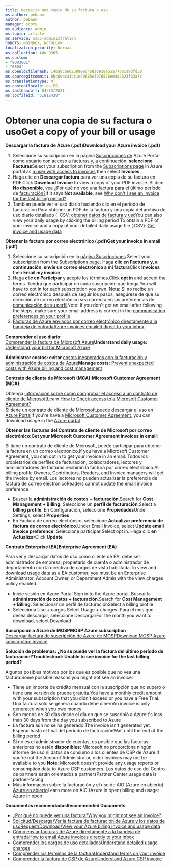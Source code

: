 ```yaml
---
title: Necesita una copia de su factura o uso
ms.author: pebaum
author: pebaum
manager: scotv
ms.audience: Admin
ms.topic: article
ms.service: o365-administration
ROBOTS: NOINDEX, NOFOLLOW
localization_priority: Normal
ms.collection: Adm_O365
ms.custom:
- "9003801"
- "6804"
ms.openlocfilehash: 14ba8cb6825090ec458ad919a55a77b01d9dfd38
ms.sourcegitcommit: 8bc60ec34bc1e40685e3976576e04a2623f63a7c
ms.translationtype: MT
ms.contentlocale: es-ES
ms.lasthandoff: 04/15/2021
ms.locfileid: "51812438"
---
```

# <a name="get-a-copy-of-your-bill-or-usage"></a><span data-ttu-id="f7314-102">Obtener una copia de su factura o uso</span><span class="sxs-lookup"><span data-stu-id="f7314-102">Get a copy of your bill or usage</span></span>

<span data-ttu-id="f7314-103">**Descargar la factura de Azure (.pdf)**</span><span class="sxs-lookup"><span data-stu-id="f7314-103">**Download your Azure invoice (.pdf)**</span></span>

1. <span data-ttu-id="f7314-104">Seleccione su suscripción en la página [Suscripciones de](https://portal.azure.com/#blade/Microsoft_Azure_Billing/SubscriptionsBlade) Azure Portal como usuario con acceso [a facturas](https://docs.microsoft.com/azure/cost-management-billing/manage/manage-billing-access?WT.mc_id=Portal-Microsoft_Azure_Support) y, a continuación, **seleccione Facturas**</span><span class="sxs-lookup"><span data-stu-id="f7314-104">Select your subscription from the [Subscriptions page](https://portal.azure.com/#blade/Microsoft_Azure_Billing/SubscriptionsBlade) in Azure portal as [a user with access to invoices](https://docs.microsoft.com/azure/cost-management-billing/manage/manage-billing-access?WT.mc_id=Portal-Microsoft_Azure_Support) then select **Invoices**</span></span>
2. <span data-ttu-id="f7314-105">Haga clic en **Descargar factura** para ver una copia de su factura en PDF.</span><span class="sxs-lookup"><span data-stu-id="f7314-105">Click **Download Invoice** to view a copy of your PDF invoice.</span></span> <span data-ttu-id="f7314-106">Si dice **No disponible**, vea ¿Por qué no veo una factura para el último período de [facturación?](https://docs.microsoft.com/azure/cost-management-billing/manage/download-azure-invoice-daily-usage-date?WT.mc_id=Portal-Microsoft_Azure_Support#noinvoice)</span><span class="sxs-lookup"><span data-stu-id="f7314-106">If it says **Not available**, see [Why don't I see an invoice for the last billing period?](https://docs.microsoft.com/azure/cost-management-billing/manage/download-azure-invoice-daily-usage-date?WT.mc_id=Portal-Microsoft_Azure_Support#noinvoice)</span></span>
3. <span data-ttu-id="f7314-107">También puede ver el uso diario haciendo clic en el período de facturación Para obtener un PDF de la factura y una copia del archivo de uso diario detallado (. CSV: [obtener datos de factura y uso](https://docs.microsoft.com/azure/cost-management-billing/manage/download-azure-invoice-daily-usage-date?WT.mc_id=Portal-Microsoft_Azure_Support)</span><span class="sxs-lookup"><span data-stu-id="f7314-107">You can also view your daily usage by clicking the billing period To obtain a PDF of your invoice and a copy of your detailed daily usage file (.CSV): [Get invoice and usage data](https://docs.microsoft.com/azure/cost-management-billing/manage/download-azure-invoice-daily-usage-date?WT.mc_id=Portal-Microsoft_Azure_Support)</span></span>

<span data-ttu-id="f7314-108">**Obtener la factura por correo electrónico (.pdf)**</span><span class="sxs-lookup"><span data-stu-id="f7314-108">**Get your invoice in email (.pdf)**</span></span>

1. <span data-ttu-id="f7314-109">Seleccione su suscripción en la [página Suscripciones](https://ms.portal.azure.com/#blade/Microsoft_Azure_Billing/SubscriptionsBlade).</span><span class="sxs-lookup"><span data-stu-id="f7314-109">Select your subscription from the [Subscriptions page](https://ms.portal.azure.com/#blade/Microsoft_Azure_Billing/SubscriptionsBlade).</span></span> <span data-ttu-id="f7314-110">Haga **clic en Facturas** **y, a continuación, envíe un correo electrónico a mi factura**</span><span class="sxs-lookup"><span data-stu-id="f7314-110">Click **Invoices** then **Email my invoice**</span></span>
2. <span data-ttu-id="f7314-111">Haga **clic en Participar** y acepte los términos.</span><span class="sxs-lookup"><span data-stu-id="f7314-111">Click **opt in** and accept the terms.</span></span> <span data-ttu-id="f7314-112">Tendrá que participar en cada suscripción que tenga.</span><span class="sxs-lookup"><span data-stu-id="f7314-112">You will have to opt in for each subscription you own.</span></span> <span data-ttu-id="f7314-113">Nota: Si no recibe un correo electrónico después de seguir los pasos, asegúrese de que su dirección de correo electrónico sea correcta en las preferencias de [comunicación de su perfil](https://account.windowsazure.com/profile)</span><span class="sxs-lookup"><span data-stu-id="f7314-113">Note: If you don't get an email after following the steps, make sure your email address is correct in the [communication preferences on your profile](https://account.windowsazure.com/profile)</span></span>
3. [<span data-ttu-id="f7314-114">Facturas de Azure enviados por correo electrónico directamente a la bandeja de entrada</span><span class="sxs-lookup"><span data-stu-id="f7314-114">Azure invoices emailed direct to your inbox</span></span>](https://azure.microsoft.com/blog/azure-email-invoices/)

<span data-ttu-id="f7314-115">**Comprender el uso diario:**  
 [Comprender la factura de Microsoft Azure](https://docs.microsoft.com/azure/cost-management-billing/understand/review-individual-bill?WT.mc_id=Portal-Microsoft_Azure_Support)</span><span class="sxs-lookup"><span data-stu-id="f7314-115">**Understand daily usage:** 
[Understand your bill for Microsoft Azure](https://docs.microsoft.com/azure/cost-management-billing/understand/review-individual-bill?WT.mc_id=Portal-Microsoft_Azure_Support)</span></span>  

<span data-ttu-id="f7314-116">**Administrar costos: evitar** [costos inesperados con la facturación y administración de costos de Azure](https://docs.microsoft.com/azure/cost-management-billing/manage/getting-started?WT.mc_id=Portal-Microsoft_Azure_Support)</span><span class="sxs-lookup"><span data-stu-id="f7314-116">**Manage costs:** [Prevent unexpected costs with Azure billing and cost management](https://docs.microsoft.com/azure/cost-management-billing/manage/getting-started?WT.mc_id=Portal-Microsoft_Azure_Support)</span></span>  

<span data-ttu-id="f7314-117">**Contrato de cliente de Microsoft (MCA):**</span><span class="sxs-lookup"><span data-stu-id="f7314-117">**Microsoft Customer Agreement (MCA)**:</span></span>

<span data-ttu-id="f7314-118">Obtenga  [información sobre cómo comprobar el acceso a un contrato de cliente de Microsoft](https://docs.microsoft.com/azure/cost-management-billing/manage/download-azure-invoice-daily-usage-date?WT.mc_id=Portal-Microsoft_Azure_Support#check-access-to-a-microsoft-customer-agreement)</span><span class="sxs-lookup"><span data-stu-id="f7314-118">Learn  [How to Check access to a Microsoft Customer Agreement?](https://docs.microsoft.com/azure/cost-management-billing/manage/download-azure-invoice-daily-usage-date?WT.mc_id=Portal-Microsoft_Azure_Support#check-access-to-a-microsoft-customer-agreement)</span></span>  
<span data-ttu-id="f7314-119">Si tiene un contrato de [cliente de Microsoft,](https://docs.microsoft.com/azure/cost-management-billing/manage/download-azure-invoice-daily-usage-date?WT.mc_id=Portal-Microsoft_Azure_Support#check-access-to-a-microsoft-customer-agreement)puede descargar el uso en [Azure Portal](https://portal.azure.com/)</span><span class="sxs-lookup"><span data-stu-id="f7314-119">If you're have a [Microsoft Customer Agreement](https://docs.microsoft.com/azure/cost-management-billing/manage/download-azure-invoice-daily-usage-date?WT.mc_id=Portal-Microsoft_Azure_Support#check-access-to-a-microsoft-customer-agreement), you can download usage in the [Azure portal](https://portal.azure.com/)</span></span>

<span data-ttu-id="f7314-120">**Obtener las facturas del Contrato de cliente de Microsoft por correo electrónico:**</span><span class="sxs-lookup"><span data-stu-id="f7314-120">**Get your Microsoft Customer Agreement invoices in email**:</span></span>

<span data-ttu-id="f7314-121">Si tiene un contrato de cliente de Microsoft, puede participar para obtener la factura en un correo electrónico.</span><span class="sxs-lookup"><span data-stu-id="f7314-121">If you have a Microsoft Customer Agreement, you can opt in to get your invoice in an email.</span></span> <span data-ttu-id="f7314-122">Todos los propietarios de perfiles de facturación, colaboradores, lectores y administradores de facturas recibirán la factura por correo electrónico.</span><span class="sxs-lookup"><span data-stu-id="f7314-122">All billing profile Owners, Contributors, Readers, and Invoice managers will get the invoice by email.</span></span> <span data-ttu-id="f7314-123">Los lectores no pueden actualizar la preferencia de factura de correo electrónico</span><span class="sxs-lookup"><span data-stu-id="f7314-123">Readers cannot update the email invoice preference</span></span>

- <span data-ttu-id="f7314-124">Buscar la **administración de costos + facturación**.</span><span class="sxs-lookup"><span data-stu-id="f7314-124">Search for **Cost Management + Billing**.</span></span> <span data-ttu-id="f7314-125">Seleccione un **perfil de facturación**.</span><span class="sxs-lookup"><span data-stu-id="f7314-125">Select a **billing profile**.</span></span> <span data-ttu-id="f7314-126">En Configuración, seleccione **Propiedades**</span><span class="sxs-lookup"><span data-stu-id="f7314-126">Under Settings, select **Properties**</span></span>
- <span data-ttu-id="f7314-127">En Factura de correo electrónico, seleccione **Actualizar preferencia de factura de correo electrónico**.</span><span class="sxs-lookup"><span data-stu-id="f7314-127">Under Email Invoice, select **Update email invoice preference**.</span></span> <span data-ttu-id="f7314-128">Seleccione participar.</span><span class="sxs-lookup"><span data-stu-id="f7314-128">Select opt in.</span></span> <span data-ttu-id="f7314-129">Haga clic **en Actualizar**</span><span class="sxs-lookup"><span data-stu-id="f7314-129">Click **Update**</span></span>

<span data-ttu-id="f7314-130">**Contrato Enterprise (EA)**</span><span class="sxs-lookup"><span data-stu-id="f7314-130">**Enterprise Agreement (EA)**</span></span>

<span data-ttu-id="f7314-131">Para ver y descargar datos de uso como cliente de EA, debe ser administrador de empresa, propietario de cuenta o administrador de departamento con la directiva de cargos de vista habilitada.</span><span class="sxs-lookup"><span data-stu-id="f7314-131">To view and download usage data as a EA customer, you must be an Enterprise Administrator, Account Owner, or Department Admin with the view charges policy enabled.</span></span>

- <span data-ttu-id="f7314-132">Inicie sesión en Azure Portal.</span><span class="sxs-lookup"><span data-stu-id="f7314-132">Sign in to the Azure portal.</span></span> <span data-ttu-id="f7314-133">Buscar la **administración de costos + facturación**.</span><span class="sxs-lookup"><span data-stu-id="f7314-133">Search for **Cost Management + Billing**.</span></span> <span data-ttu-id="f7314-134">Seleccionar un perfil de facturación</span><span class="sxs-lookup"><span data-stu-id="f7314-134">Select a billing profile</span></span>
- <span data-ttu-id="f7314-135">Selecciona Uso + cargos.</span><span class="sxs-lookup"><span data-stu-id="f7314-135">Select Usage + charges.</span></span> <span data-ttu-id="f7314-136">Para el mes que desea descargar, seleccione Descargar</span><span class="sxs-lookup"><span data-stu-id="f7314-136">For the month you want to download, select Download</span></span>

<span data-ttu-id="f7314-137">**Suscripción a Azure de MOSP**</span><span class="sxs-lookup"><span data-stu-id="f7314-137">**MOSP Azure subscription**</span></span>  
[<span data-ttu-id="f7314-138">Descargar factura de suscripción de Azure de MOSP</span><span class="sxs-lookup"><span data-stu-id="f7314-138">Download MOSP Azure subscription invoice</span></span>](https://docs.microsoft.com/azure/cost-management-billing/understand/download-azure-invoice?WT.mc_id=Portal-Microsoft_Azure_Support#download-your-mosp-azure-subscription-invoice)

<span data-ttu-id="f7314-139">**Solución de problemas: ¿No se puede ver la factura del último período de facturación?**</span><span class="sxs-lookup"><span data-stu-id="f7314-139">**Troubleshoot: Unable to see invoice for the last billing period?**</span></span>

<span data-ttu-id="f7314-140">Algunos posibles motivos por los que es posible que no vea una factura:</span><span class="sxs-lookup"><span data-stu-id="f7314-140">Some possible reasons you might not see an invoice:</span></span>

- <span data-ttu-id="f7314-141">Tiene un importe de crédito mensual con la suscripción que no superó o tiene una versión de prueba gratuita.</span><span class="sxs-lookup"><span data-stu-id="f7314-141">You have a monthly credit amount with your subscription that you didn't exceed or you have a Free Trial.</span></span> <span data-ttu-id="f7314-142">Una factura solo se genera cuando debe dinero</span><span class="sxs-lookup"><span data-stu-id="f7314-142">An invoice is only generated when you owe money</span></span>
- <span data-ttu-id="f7314-143">Son menos de 30 días desde el día en que se suscribió a Azure</span><span class="sxs-lookup"><span data-stu-id="f7314-143">It's less than 30 days from the day you subscribed to Azure</span></span>
- <span data-ttu-id="f7314-144">La factura aún no se ha generado.</span><span class="sxs-lookup"><span data-stu-id="f7314-144">The invoice isn't generated yet.</span></span> <span data-ttu-id="f7314-145">Esperar hasta el final del período de facturación</span><span class="sxs-lookup"><span data-stu-id="f7314-145">Wait until the end of the billing period</span></span>
- <span data-ttu-id="f7314-146">Si no es el administrador de cuentas, es posible que las facturas anteriores no estén **disponibles:** Microsoft no proporciona ningún informe de uso ni datos de consumo a los clientes de CSP de Azure.</span><span class="sxs-lookup"><span data-stu-id="f7314-146">If you're not the Account Administrator, older invoices may not be available to you **Note**: Microsoft doesn't provide any usage reports or consumption data to Azure CSP customers.</span></span> <span data-ttu-id="f7314-147">Los datos de uso del Centro de partners están orientados a partners</span><span class="sxs-lookup"><span data-stu-id="f7314-147">Partner Center usage data is partner-facing</span></span>
- <span data-ttu-id="f7314-148">Más información sobre la facturación y el uso de AIO (Azure en abierto): [Azure en abierto](https://azure.microsoft.com/offers/ms-azr-0111p/)</span><span class="sxs-lookup"><span data-stu-id="f7314-148">Learn more on AIO (Azure in open) billing and usage: [Azure in open](https://azure.microsoft.com/offers/ms-azr-0111p/)</span></span>

<span data-ttu-id="f7314-149">**Documentos recomendados**</span><span class="sxs-lookup"><span data-stu-id="f7314-149">**Recommended Documents**</span></span>

- [<span data-ttu-id="f7314-150">¿Por qué no puede ver una factura?</span><span class="sxs-lookup"><span data-stu-id="f7314-150">Why you might not see an invoice?</span></span>](https://docs.microsoft.com/azure/cost-management-billing/understand/download-azure-invoice?WT.mc_id=Portal-Microsoft_Azure_Support#noinvoice)
- [<span data-ttu-id="f7314-151">Solicitud/Descarga/Ver la factura de facturación de Azure y los datos de uso</span><span class="sxs-lookup"><span data-stu-id="f7314-151">Request/Download/View your Azure billing invoice and usage data</span></span>](https://docs.microsoft.com/azure/cost-management-billing/manage/download-azure-invoice-daily-usage-date?WT.mc_id=Portal-Microsoft_Azure_Support)
- [<span data-ttu-id="f7314-152">Cómo enviar facturas de Azure directamente a la bandeja de entrada</span><span class="sxs-lookup"><span data-stu-id="f7314-152">How to email Azure invoices directly to your inbox</span></span>](https://docs.microsoft.com/azure/cost-management-billing/manage/download-azure-invoice-daily-usage-date?WT.mc_id=Portal-Microsoft_Azure_Support)
- [<span data-ttu-id="f7314-153">Comprender los cargos de uso detallados</span><span class="sxs-lookup"><span data-stu-id="f7314-153">Understand detailed usage charges</span></span>](https://docs.microsoft.com/azure/cost-management-billing/understand/review-individual-bill?WT.mc_id=Portal-Microsoft_Azure_Support#csv)
- [<span data-ttu-id="f7314-154">Comprender los términos de la factura</span><span class="sxs-lookup"><span data-stu-id="f7314-154">Understand terms on your invoice</span></span>](https://docs.microsoft.com/azure/cost-management-billing/understand/understand-invoice?WT.mc_id=Portal-Microsoft_Azure_Support)
- [<span data-ttu-id="f7314-155">Comprender la factura de CSP de Azure</span><span class="sxs-lookup"><span data-stu-id="f7314-155">Understand Azure CSP invoice</span></span>](https://docs.microsoft.com/partner-center/azure-plan-lp?WT.mc_id=Portal-Microsoft_Azure_Support)
